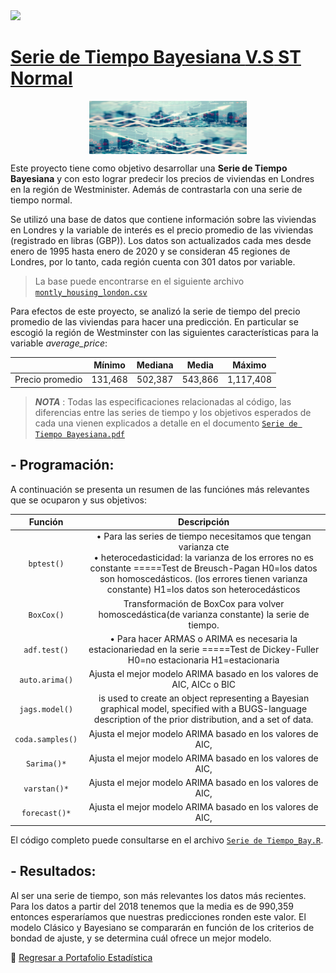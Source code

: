 <a href="https://www.linkedin.com/in/melissamirandap/">
 <img src="https://img.shields.io/badge/Linked-in-blue">

# [Serie de Tiempo Bayesiana   **V.S**   ST Normal](https://github.com/MMiranda777/Estadistica/tree/main/Bayesiana)
<img src="Media/bay1.png" width="50%" style="display: block; margin: auto;" /><img src="Media/bay2.png" width="50%" style="display: block; margin: auto;" />

Este proyecto tiene como objetivo desarrollar una **Serie de Tiempo Bayesiana** y con esto lograr predecir los precios de viviendas en Londres en la región de Westminister. Además de contrastarla con una serie de tiempo normal.

Se utilizó una base de datos que contiene información sobre las viviendas en Londres y la variable de interés es el precio promedio de las viviendas (registrado en libras (GBP)). Los datos son actualizados cada mes desde enero de 1995 hasta enero de 2020 y se consideran 45 regiones de Londres, por lo tanto, cada región cuenta con 301 datos por variable.

> La base puede encontrarse en el siguiente archivo [`montly_housing_london.csv`](https://github.com/MMiranda777/Estadistica/blob/main/Bayesiana/housing_in_london_monthly_variables.csv)

Para efectos de este proyecto, se analizó la serie de tiempo del precio promedio de las viviendas para hacer una predicción. En particular se escogió la región de Westminster con las siguientes características para la variable _average_price_:

|                 |  Mínimo | Mediana |  Media  |   Máximo  |
|:---------------:|:-------:|:-------:|:-------:|:---------:|
| Precio promedio | 131,468 | 502,387 | 543,866 | 1,117,408 |

> _**NOTA**_ : Todas las especificaciones relacionadas al código, las diferencias entre las series de tiempo y los objetivos esperados de cada una vienen explicados a detalle en el documento [`Serie de Tiempo Bayesiana.pdf`](https://github.com/MMiranda777/Estadistica/blob/main/Bayesiana/Serie%20de%20Tiempo%20Bayesiana.pdf)

## - Programación:
A continuación se presenta un resumen de las funciónes más relevantes que se ocuparon y sus objetivos:

|      Función     |                                                                                                                                 Descripción                                                                                                                                 |
|:----------------:|:---------------------------------------------------------------------------------------------------------------------------------------------------------------------------------------------------------------------------------------------------------------------------:|
|    `bptest()`    | • Para las series de tiempo necesitamos que tengan varianza cte <br> • heterocedasticidad: la varianza de los errores no es constante  =====Test de Breusch-Pagan  H0=los datos son homoscedásticos. (los errores tienen varianza constante)  H1=los datos son heterocedásticos |
|    `BoxCox()`    | Transformación de BoxCox para volver homoscedástica(de varianza constante) la serie de tiempo.                                                                                                                                                                              |
|   `adf.test()`   | • Para hacer ARMAS o ARIMA es necesaria la estacionariedad en la serie =====Test de Dickey-Fuller H0=no estacionaria H1=estacionaria                                                                                                                                        |
|  `auto.arima()`  | Ajusta el mejor modelo ARIMA basado en los valores de AIC,  AICc o BIC                                                                                                                                                                                                      |
|  `jags.model()`  | is used to create an object representing a Bayesian graphical model, specified with a BUGS-language description of the prior distribution, and a set of data.                                                                                                               |
| `coda.samples()` | Ajusta el mejor modelo ARIMA basado en los valores de AIC,                                                                                                                                                                                                                  |
|    `Sarima()*`   | Ajusta el mejor modelo ARIMA basado en los valores de AIC,                                                                                                                                                                                                                  |
|   `varstan()*`   | Ajusta el mejor modelo ARIMA basado en los valores de AIC,                                                                                                                                                                                                                  |
|   `forecast()*`  | Ajusta el mejor modelo ARIMA basado en los valores de AIC,                                                                                                                                                                                                                  |


El código completo puede consultarse en el archivo [`Serie de Tiempo_Bay.R`](https://github.com/MMiranda777/Estadistica/blob/main/Bayesiana/Serie%20de%20Tiempo_Bay.r).

## - Resultados:
Al ser una serie de tiempo, son más relevantes los datos más recientes. Para los datos a partir del 2018 tenemos que la media es de 990,359 entonces esperaríamos que nuestras predicciones ronden este valor. El modelo Clásico y Bayesiano se compararán en función de los criterios de bondad de ajuste, y se determina cuál ofrece un mejor modelo.






:blue_book: [Regresar a Portafolio Estadística](https://github.com/MMiranda777/Estadistica)
